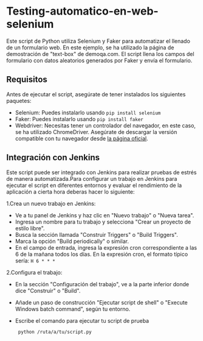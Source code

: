 # Testing-automatico-en-web-selenium
Este script de Python utiliza Selenium y Faker para automatizar el llenado de un formulario web. En este ejemplo, se ha utilizado la página de demostración de "text-box" de demoqa.com. El script llena los campos del formulario con datos aleatorios generados por Faker y envía el formulario.

## Requisitos

Antes de ejecutar el script, asegúrate de tener instalados los siguientes paquetes:

- Selenium: Puedes instalarlo usando `pip install selenium`
- Faker: Puedes instalarlo usando `pip install faker`
- Webdriver: Necesitas tener un controlador del navegador, en este caso, se ha utilizado ChromeDriver. Asegúrate de descargar la versión compatible con tu navegador desde [la página oficial](https://sites.google.com/chromium.org/driver/).

## Integración con Jenkins
Este script puede ser integrado con Jenkins para realizar pruebas de estrés de manera automatizada.Para configurar un trabajo en Jenkins para ejecutar el script en diferentes entornos y evaluar el rendimiento de la aplicación a cierta hora deberas hacer lo siguiente:

1.Crea un nuevo trabajo en Jenkins:

- Ve a tu panel de Jenkins y haz clic en "Nuevo trabajo" o "Nueva tarea".
- Ingresa un nombre para tu trabajo y selecciona "Crear un proyecto de estilo libre".
- Busca la sección llamada "Construir Triggers" o "Build Triggers".
- Marca la opción "Build periodically" o similar.
- En el campo de entrada, ingresa la expresión cron correspondiente a las 6 de la mañana todos los días. En la expresión cron, el formato típico sería: `H 6 * * *`

2.Configura el trabajo:

- En la sección "Configuración del trabajo", ve a la parte inferior donde dice "Construir" o "Build".
- Añade un paso de construcción "Ejecutar script de shell" o "Execute Windows batch command", según tu entorno.
- Escribe el comando para ejecutar tu script de prueba

   ```bash
    python /ruta/a/tu/script.py
